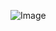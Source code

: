 ![Image](https://s3.amazonaws.com/creativetim_bucket/products/71/original/material-dashboard-react.jpg?1638950990)
